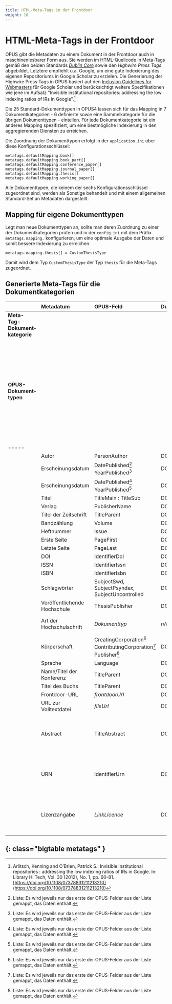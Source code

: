 ```yaml
---
title: HTML-Meta-Tags in der Frontdoor
weight: 10
---
```


# HTML-Meta-Tags in der Frontdoor

OPUS gibt die Metadaten zu einem Dokument in der Frontdoor auch in maschinenlesbarer Form aus. Sie werden im 
HTML-Quellcode in Meta-Tags gemäß den beiden Standards 
[*Dublin Core*](http://www.dublincore.org/specifications/dublin-core/dcmi-terms/) sowie den *Highwire Press Tags* 
abgebildet. Letztere empfiehlt u.a. Google, um eine gute Indexierung des eigenen Repositoriums in Google Scholar zu 
erzielen. Die Generierung der Highwire Press Tags in OPUS basiert auf den 
[Inclusion Guidelines for Webmasters](https://scholar.google.de/intl/de/scholar/inclusion.html) für Google Scholar und 
berücksichtigt weitere Spezifikationen wie jene im Aufsatz "Invisible institutional repositories: addressing the low 
indexing ratios of IRs in Google".[^1]

Die 25 Standard-Dokumenttypen in OPUS4 lassen sich für das Mapping in 7 Dokumentkategorien - 6 definierte sowie eine 
Sammelkategorie für die übrigen Dokumenttypen - einteilen. Für jede Dokumentkategorie ist ein anderes Mapping 
spezifiziert, um eine bestmögliche Indexierung in den aggregierenden Diensten zu erreichen. 

Die Zuordnung der Dokumenttypen erfolgt in der `application.ini` über diese Konfigurationsschlüssel:
~~~~
metatags.defaultMapping.book[]
metatags.defaultMapping.book_part[]
metatags.defaultMapping.conference_paper[]
metatags.defaultMapping.journal_paper[]
metatags.defaultMapping.thesis[]
metatags.defaultMapping.working_paper[]
~~~~
Alle Dokumenttypen, die keinem der sechs Konfigurationsschlüssel zugeordnet sind, werden als Sonstige behandelt und mit 
einem allgemeinen Standard-Set an Metadaten dargestellt.

## Mapping für eigene Dokumenttypen

Legt man neue Dokumenttypen an, sollte man deren Zuordnung zu einer der Dokumentkategorien prüfen und in der 
`config.ini` mit dem Präfix `metatags.mapping.` konfigurieren, um eine optimale Ausgabe der Daten und somit 
bessere Indexierung zu erreichen. 

    metatags.mapping.thesis[] = CustomThesisType
    
Damit wird dem Typ `CustomThesisType` der Typ `thesis` für die Meta-Tags zugeordnet.

## Generierte Meta-Tags für die Dokumentkategorien    
    
| | Metadatum | OPUS-Feld | Dublin Core | Highwire Press Tag | | | | | | | | Anmerkungen |
|:--|:--------|:----------|:------------|:-----------------|:-|:-|:-|:-|:-|:-|:-|:-------|
| **Meta-Tag-Dokument&shy;kategorie** | | | | | book | bookpart | conference_paper | journal_paper | thesis | working_paper | *Sonstige* | |
| **OPUS-Dokument&shy;typen** | | | | | **book** (Buch) | **bookPart** (Teil eines Buchs/Kapitel) | **conferenceObject** (Konferenzveröffentlichung) | **article** (Wissenschaftl. Artikel) <br /> **contributionToPeriodical** (Beitrag zu nichtwissenschaft. Zeitschrift) <br /> **periodicalPart** (Ausgabe/Heft zu einer Zeitschrift) <br /> **preprint** (Preprint) | **bachelorthesis** (Bachelorarbeit)<br />**diplom** (Diplomarbeit)<br />**doctoralthesis** (Dissertation)<br />**examen** (Examensarbeit)<br />**habilitation** (Habilitation)<br />**magister** (Magisterarbeit)<br />**masterthesis** (Masterarbeit)<br />**studythesis** (Studienarbeit) | **workingPaper** (Arbeitspapier) | **courseMaterial** (Lehrmaterial)<br />**image** (Bild)<br />**lecture** (Vorlesung)<br />**movingImage** (Bewegte Bilder)<br />**other** (Sonstiges)<br />**periodical** (Periodikum/Zeitschrift)<br />**review** (Rezension)<br />**report** (Bericht) <br />**sound** (Ton) | 
|-----
| | Autor | PersonAuthor | DC.creator | citation_author | X | X | X | X | X | X | X | |
| | Erscheinungsdatum | DatePublished[^2]<br />YearPublished[^2] | DC.date | citation_date | X | X | X | X | X | X | X | |
| | Erscheinungsdatum | DatePublished[^2]<br />YearPublished[^2] | DC.issued | citation_publication_date | X | X | X | X | X | X | X | | 
| | Titel | TitleMain : TitleSub | DC.title | citation_title | X | X | X | X | X | X | X | |
| | Verlag | PublisherName | DC.publisher | citation_publisher | X | X | X | X | X | X | X | |
| | Titel der Zeitschrift | TitleParent | DC.relation.ispartof | citation_journal_title | | | | X | | | | |
| | Bandzählung | Volume | DC.citation.volume | citation_volume | | | X | X | | X | | |
| | Heftnummer | Issue | DC.citation.issue | citation_issue | | | X | X | | X | | |
| | Erste Seite | PageFirst | DC.citation.spage | citation_firstpage | | X | X | X | | | | |
| | Letzte Seite | PageLast | DC.citation.epage | citation_lastpage | | X | X | X | | | | |
| | DOI | IdentifierDoi | DC.identifier | citation_doi | X | X | X | X | X | X | X | |
| | ISSN | IdentifierIssn | DC.identifier | citation_issn | | | X | X | | X | X | |
| | ISBN | IdentifierIsbn | DC.identifier | citation_isbn | X | X | X | X | X | X | X | |
| | Schlagwörter | SubjectSwd, SubjectPsyndex, SubjectUncontrolled | DC.subject | citation_keywords | X | X | X | X | X | X | X | |
| | Veröffentlichende Hochschule | ThesisPublisher | DC.publisher | citation_dissertation_institution | | | | | X | | | |
| | Art der Hochschulschrift | *Dokumenttyp* | *n/a* | citation_dissertation_name | | | | | X | | | Konkretisierung der  Art der Abschlussarbeit |
| | Körperschaft | CreatingCorporation[^2]<br />ContributingCorporation[^2]<br />Publisher[^2]<br /> | DC.publisher | citation_technical_report_institution | | | | | | X | | |
| | Sprache | Language | DC.language | citation_language | X | X | X | X | X | X | X | |
| | Name/Titel der Konferenz | TitleParent | DC.relation.ispartof | citation_conference_title | | | X | | | | | |
| | Titel des Buchs | TitleParent | DC.relation.ispartof | citation_inbook_title | X | X | | | | | | |
| | Frontdoor-URL | *frontdoorUrl* | DC.identifier | citation_abstract_html_url | X | X | X | X | X | X | X | | 
| | URL zur Volltextdatei | *fileUrl* | DC.identifier | citation_pdf_url | X | X | X | X | X | X | X | |
| | Abstract | TitleAbstract | DC.description | *n/a* | X | X | X | X | X | X | X | Kein Mapping in Higwire Press Tags, da kein entsprechendes Element vorhanden |
| | URN | IdentifierUrn | DC.identifier | *n/a* | X | X | X | X | X | X | X | Kein Mapping in Higwire Press Tags, da kein entsprechendes Element vorhanden |
| | Lizenzangabe | *LinkLicence* | DC.rights | *n/a* | X | X | X | X | X | X | X | Kein Mapping in Higwire Press Tags, da kein entsprechendes Element vorhanden |
{: class="bigtable metatags" }
----
[^1]: Arlitsch, Kenning and O’Brien, Patrick S.: Invisible institutional repositories : addressing the low indexing ratios of IRs in Google. In: Library Hi Tech, Vol. 30 (2012), No. 1, pp. 60-81. [https://doi.org/10.1108/07378831211213210](https://doi.org/10.1108/07378831211213210)

[^2]: Liste: Es wird jeweils nur das erste der OPUS-Felder aus der Liste gemappt, das Daten enthält.
